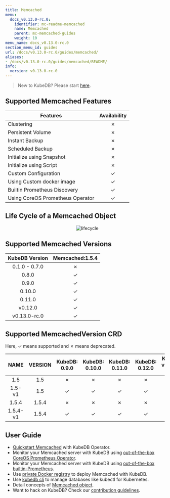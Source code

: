 ```yaml
---
title: Memcached
menu:
  docs_v0.13.0-rc.0:
    identifier: mc-readme-memcached
    name: Memcached
    parent: mc-memcached-guides
    weight: 10
menu_name: docs_v0.13.0-rc.0
section_menu_id: guides
url: /docs/v0.13.0-rc.0/guides/memcached/
aliases:
- /docs/v0.13.0-rc.0/guides/memcached/README/
info:
  version: v0.13.0-rc.0
---
```


> New to KubeDB? Please start [here](/docs/v0.13.0-rc.0/concepts/README).

## Supported Memcached Features

| Features                         | Availability |
| -------------------------------- | :----------: |
| Clustering                       |   &#10007;   |
| Persistent Volume                |   &#10007;   |
| Instant Backup                   |   &#10007;   |
| Scheduled Backup                 |   &#10007;   |
| Initialize using Snapshot        |   &#10007;   |
| Initialize using Script          |   &#10007;   |
| Custom Configuration             |   &#10003;   |
| Using Custom docker image        |   &#10003;   |
| Builtin Prometheus Discovery     |   &#10003;   |
| Using CoreOS Prometheus Operator |   &#10003;   |

## Life Cycle of a Memcached Object

<p align="center">
  <img alt="lifecycle"  src="/docs/v0.13.0-rc.0/images/memcached/memcached-lifecycle.png">
</p>

## Supported Memcached Versions

| KubeDB Version | Memcached:1.5.4 |
| :------------: | :-------------: |
| 0.1.0 - 0.7.0  |    &#10007;     |
|     0.8.0      |    &#10003;     |
|     0.9.0      |    &#10003;     |
|     0.10.0     |    &#10003;     |
|     0.11.0     |    &#10003;     |
|    v0.12.0     |    &#10003;     |
|  v0.13.0-rc.0  |    &#10003;     |

## Supported MemcachedVersion CRD

Here, &#10003; means supported and &#10007; means deprecated.

|   NAME   | VERSION | KubeDB: 0.9.0 | KubeDB: 0.10.0 | KubeDB: 0.11.0 | KubeDB: 0.12.0 | KubeDB: v0.13.0-rc.0 |
| :------: | :-----: | :-----------: | :------------: | :------------: | :------------: | :------------------: |
|   1.5    |   1.5   |   &#10007;    |    &#10007;    |    &#10007;    |    &#10007;    |       &#10007;       |
|  1.5-v1  |   1.5   |   &#10003;    |    &#10003;    |    &#10003;    |    &#10003;    |       &#10003;       |
|  1.5.4   |  1.5.4  |   &#10007;    |    &#10007;    |    &#10007;    |    &#10007;    |       &#10007;       |
| 1.5.4-v1 |  1.5.4  |   &#10003;    |    &#10003;    |    &#10003;    |    &#10003;    |       &#10003;       |

## User Guide

- [Quickstart Memcached](/docs/v0.13.0-rc.0/guides/memcached/quickstart/quickstart) with KubeDB Operator.
- Monitor your Memcached server with KubeDB using [out-of-the-box CoreOS Prometheus Operator](/docs/v0.13.0-rc.0/guides/memcached/monitoring/using-coreos-prometheus-operator).
- Monitor your Memcached server with KubeDB using [out-of-the-box builtin-Prometheus](/docs/v0.13.0-rc.0/guides/memcached/monitoring/using-builtin-prometheus).
- Use [private Docker registry](/docs/v0.13.0-rc.0/guides/memcached/private-registry/using-private-registry) to deploy Memcached with KubeDB.
- Use [kubedb cli](/docs/v0.13.0-rc.0/guides/memcached/cli/cli) to manage databases like kubectl for Kubernetes.
- Detail concepts of [Memcached object](/docs/v0.13.0-rc.0/concepts/databases/memcached).
- Want to hack on KubeDB? Check our [contribution guidelines](/docs/v0.13.0-rc.0/CONTRIBUTING).
